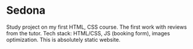 # Sedona
Study project on my first HTML, CSS course.
The first work with reviews from the tutor.
Tech stack: HTML/CSS, JS (booking form), images optimization.
This is absolutely static website.
